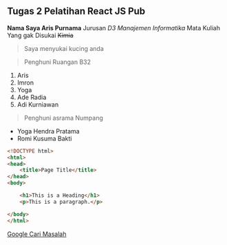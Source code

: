 ## Tugas 2 Pelatihan React JS Pub 

**Nama Saya Aris Purnama** Jurusan *D3 Manajemen Informatika* Mata Kuliah Yang gak Disukai ~~Kimia~~

> Saya menyukai kucing anda

>Penghuni Ruangan B32 
1. Aris 
2. Imron
3. Yoga
4. Ade Radia
5. Adi Kurniawan

>Penghuni asrama Numpang
- Yoga Hendra Pratama
- Romi Kusuma Bakti

```html
<!DOCTYPE html>
<html>
<head>
    <title>Page Title</title>
</head>
<body>

    <h1>This is a Heading</h1>
    <p>This is a paragraph.</p>

</body>
</html>
```
[Google Cari Masalah](https://www.google.com)
